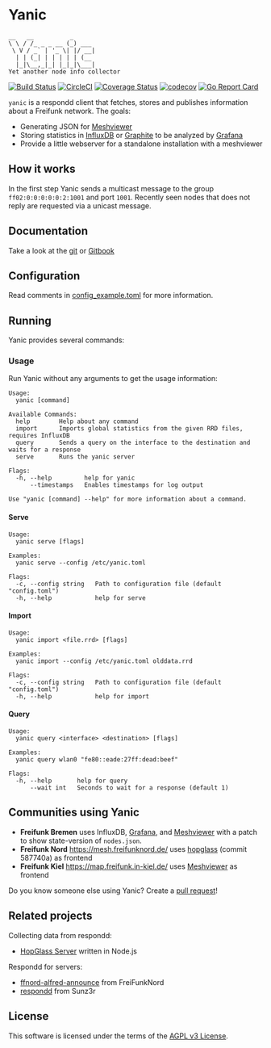 # Yanic
```
__   __          _
\ \ / /_ _ _ __ (_) ___
 \ V / _` | '_ \| |/ __|
  | | (_| | | | | | (__
  |_|\__,_|_| |_|_|\___|
Yet another node info collector
```

[![Build Status](https://travis-ci.org/FreifunkBremen/yanic.svg?branch=master)](https://travis-ci.org/FreifunkBremen/yanic)
[![CircleCI](https://circleci.com/gh/FreifunkBremen/yanic/tree/master.svg?style=shield)](https://circleci.com/gh/FreifunkBremen/yanic/tree/master)
[![Coverage Status](https://coveralls.io/repos/github/FreifunkBremen/yanic/badge.svg?branch=master)](https://coveralls.io/github/FreifunkBremen/yanic?branch=master)
[![codecov](https://codecov.io/gh/FreifunkBremen/yanic/branch/master/graph/badge.svg)](https://codecov.io/gh/FreifunkBremen/yanic)
[![Go Report Card](https://goreportcard.com/badge/github.com/FreifunkBremen/yanic)](https://goreportcard.com/report/github.com/FreifunkBremen/yanic)

`yanic` is a respondd client that fetches, stores and publishes information about a Freifunk network. The goals:
* Generating JSON for [Meshviewer](https://github.com/ffrgb/meshviewer)
* Storing statistics in [InfluxDB](https://influxdata.com/) or [Graphite](https://graphiteapp.org/) to be analyzed by [Grafana](http://grafana.org/)
* Provide a little webserver for a standalone installation with a meshviewer

## How it works

In the first step Yanic sends a multicast message to the group `ff02:0:0:0:0:0:2:1001` and port `1001`.
Recently seen nodes that does not reply are requested via a unicast message.

## Documentation
Take a look at the [git](https://github.com/FreifunkBremen/yanic/blob/master/SUMMARY.md) or [Gitbook](https://freifunkbremen.gitbooks.io/yanic/content/)


## Configuration
Read comments in [config_example.toml](config_example.toml) for more information.

## Running

Yanic provides several commands:

### Usage

Run Yanic without any arguments to get the usage information:

```
Usage:
  yanic [command]

Available Commands:
  help        Help about any command
  import      Imports global statistics from the given RRD files, requires InfluxDB
  query       Sends a query on the interface to the destination and waits for a response
  serve       Runs the yanic server

Flags:
  -h, --help         help for yanic
      --timestamps   Enables timestamps for log output

Use "yanic [command] --help" for more information about a command.
```

#### Serve

```
Usage:
  yanic serve [flags]

Examples:
  yanic serve --config /etc/yanic.toml

Flags:
  -c, --config string   Path to configuration file (default "config.toml")
  -h, --help            help for serve
```

#### Import

```
Usage:
  yanic import <file.rrd> [flags]

Examples:
  yanic import --config /etc/yanic.toml olddata.rrd

Flags:
  -c, --config string   Path to configuration file (default "config.toml")
  -h, --help            help for import
```


#### Query

```
Usage:
  yanic query <interface> <destination> [flags]

Examples:
  yanic query wlan0 "fe80::eade:27ff:dead:beef"

Flags:
  -h, --help       help for query
      --wait int   Seconds to wait for a response (default 1)
```


## Communities using Yanic

* **Freifunk Bremen** uses InfluxDB, [Grafana](https://grafana.bremen.freifunk.net), and [Meshviewer](https://map.bremen.freifunk.net) with a patch to show state-version of `nodes.json`. 
* **Freifunk Nord** https://mesh.freifunknord.de/ uses [hopglass](https://github.com/hopglass/hopglass) (commit 587740a) as frontend
* **Freifunk Kiel** https://map.freifunk.in-kiel.de/ uses [Meshviewer](https://github.com/ffrgb/meshviewer/) as frontend

Do you know someone else using Yanic? Create a [pull request](https://github.com/FreifunkBremen/yanic/issues/new?template=community.md&title=Mention+community+$name)!

## Related projects

Collecting data from respondd:
* [HopGlass Server](https://github.com/plumpudding/hopglass-server) written in Node.js

Respondd for servers:
* [ffnord-alfred-announce](https://github.com/ffnord/ffnord-alfred-announce) from FreiFunkNord
* [respondd](https://github.com/Sunz3r/ext-respondd) from Sunz3r


## License

This software is licensed under the terms of the [AGPL v3 License](LICENSE).
